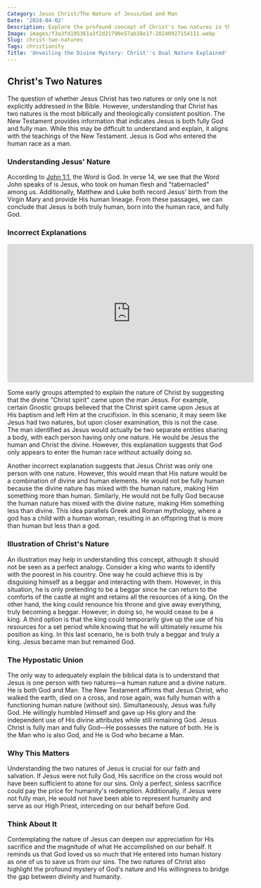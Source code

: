 ```yaml
---
Category: Jesus Christ/The Nature of Jesus/God and Man
Date: '2024-04-02'
Description: Explore the profound concept of Christ's two natures in this enlightening article, delving into the divine and human aspects of Jesus. Dive into the theological implications and significance of this fundamental belief.
Image: images/f3a3fd195361a3f2d21790e57ab38e17-20240927154111.webp
Slug: christ-two-natures
Tags: christianity
Title: 'Unveiling the Divine Mystery: Christ''s Dual Nature Explained'
---
```


## Christ's Two Natures

The question of whether Jesus Christ has two natures or only one is not explicitly addressed in the Bible. However, understanding that Christ has two natures is the most biblically and theologically consistent position. The New Testament provides information that indicates Jesus is both fully God and fully man. While this may be difficult to understand and explain, it aligns with the teachings of the New Testament. Jesus is God who entered the human race as a man.

### Understanding Jesus' Nature

According to [John 1:1](https://www.bibleref.com/John/1/John-1-1.html), the Word is God. In verse 14, we see that the Word John speaks of is Jesus, who took on human flesh and "tabernacled" among us. Additionally, Matthew and Luke both record Jesus' birth from the Virgin Mary and provide His human lineage. From these passages, we can conclude that Jesus is both truly human, born into the human race, and fully God.

### Incorrect Explanations


<iframe width="560" height="315" src="https://www.youtube.com/embed/FwZf6fp_uQw" frameborder="0" allow="autoplay; encrypted-media" allowfullscreen></iframe>


Some early groups attempted to explain the nature of Christ by suggesting that the divine "Christ spirit" came upon the man Jesus. For example, certain Gnostic groups believed that the Christ spirit came upon Jesus at His baptism and left Him at the crucifixion. In this scenario, it may seem like Jesus had two natures, but upon closer examination, this is not the case. The man identified as Jesus would actually be two separate entities sharing a body, with each person having only one nature. He would be Jesus the human and Christ the divine. However, this explanation suggests that God only appears to enter the human race without actually doing so.

Another incorrect explanation suggests that Jesus Christ was only one person with one nature. However, this would mean that His nature would be a combination of divine and human elements. He would not be fully human because the divine nature has mixed with the human nature, making Him something more than human. Similarly, He would not be fully God because the human nature has mixed with the divine nature, making Him something less than divine. This idea parallels Greek and Roman mythology, where a god has a child with a human woman, resulting in an offspring that is more than human but less than a god.

### Illustration of Christ's Nature

An illustration may help in understanding this concept, although it should not be seen as a perfect analogy. Consider a king who wants to identify with the poorest in his country. One way he could achieve this is by disguising himself as a beggar and interacting with them. However, in this situation, he is only pretending to be a beggar since he can return to the comforts of the castle at night and retains all the resources of a king. On the other hand, the king could renounce his throne and give away everything, truly becoming a beggar. However, in doing so, he would cease to be a king. A third option is that the king could temporarily give up the use of his resources for a set period while knowing that he will ultimately resume his position as king. In this last scenario, he is both truly a beggar and truly a king. Jesus became man but remained God.

### The Hypostatic Union

The only way to adequately explain the biblical data is to understand that Jesus is one person with two natures—a human nature and a divine nature. He is both God and Man. The New Testament affirms that Jesus Christ, who walked the earth, died on a cross, and rose again, was fully human with a functioning human nature (without sin). Simultaneously, Jesus was fully God. He willingly humbled Himself and gave up His glory and the independent use of His divine attributes while still remaining God. Jesus Christ is fully man and fully God—He possesses the nature of both. He is the Man who is also God, and He is God who became a Man.

### Why This Matters

Understanding the two natures of Jesus is crucial for our faith and salvation. If Jesus were not fully God, His sacrifice on the cross would not have been sufficient to atone for our sins. Only a perfect, sinless sacrifice could pay the price for humanity's redemption. Additionally, if Jesus were not fully man, He would not have been able to represent humanity and serve as our High Priest, interceding on our behalf before God.

### Think About It

Contemplating the nature of Jesus can deepen our appreciation for His sacrifice and the magnitude of what He accomplished on our behalf. It reminds us that God loved us so much that He entered into human history as one of us to save us from our sins. The two natures of Christ also highlight the profound mystery of God's nature and His willingness to bridge the gap between divinity and humanity.